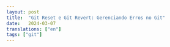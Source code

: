 ```yaml
---
layout: post
title:  "Git Reset e Git Revert: Gerenciando Erros no Git"
date:   2024-03-07
translations: ["en"]
tags: ["git"]
---
```


<p class="intro"><span class="dropcap"></span></p>
